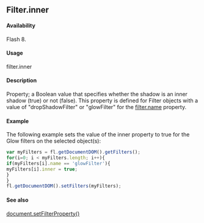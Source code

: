 ## Filter.inner

#### Availability

Flash 8.

#### Usage

filter.inner

#### Description

Property; a Boolean value that specifies whether the shadow is an inner shadow (true) or not (false). This property is defined for Filter objects with a value of "dropShadowFilter" or "glowFilter" for the [filter.name](../Filter_object/filter13.md) property.

#### Example

The following example sets the value of the inner property to true for the Glow filters on the selected object(s):

```javascript
var myFilters = fl.getDocumentDOM().getFilters();
for(i=0; i < myFilters.length; i++){
if(myFilters[i].name == 'glowFilter'){
myFilters[i].inner = true;
}
}
fl.getDocumentDOM().setFilters(myFilters);

```

#### See also

[document.setFilterProperty()](../Document_object/docum520.md)
